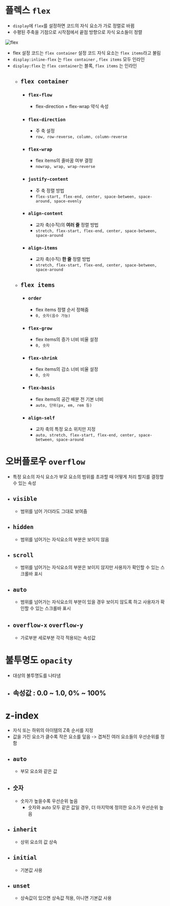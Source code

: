 # 플렉스 `flex`
- `display`에 `flex`를 설정하면 코드의 자식 요소가 가로 정렬로 바뀜
- 수평된 주축을 기점으로 시작점에서 끝점 방향으로 자식 요소들이 정렬

![flex](https://velog.velcdn.com/images/front-ant/post/b98ba153-3c96-4c15-98b6-0ab1c9c63f5d/image.png)

- flex 설정 코드는 `flex container` 설정 코드 자식 요소는 `flex items`라고 불림
- `display:inline-flex` 는 `flex container` , `flex items` 모두 인라인
- `display:flex` 는 `flex container`는 블록, `flex items` 는 인라인
  - ## `flex container`
    - ### `flex-flow`
      + flex-direction + flex-wrap 약식 속성
    - ### `flex-direction`
      + 주 축 설정
      + `row, row-reverse, column, column-reverse`
    - ### `flex-wrap`
      + flex items의 줄바꿈 여부 결정
      + `nowrap, wrap, wrap-reverse`
    - ### `justify-content`
      + 주 축 정렬 방법
      + `flex-start, flex-end, center, space-between, space-around, space-evenly`
    - ### `align-content`
      + 교차 축(수직)의 **여러 줄** 정렬 방법
      + `stretch, flex-start, flex-end, center, space-between, space-around`
    - ### `align-items`
      + 교차 축(수직) **한 줄** 정렬 방법
      + `stretch, flex-start, flex-end, center, space-between, space-around`
  - ## `flex items`
    - ### `order`
      + flex items 정렬 순서 정해줌
      + `0, 숫자(음수 가능)`
    - ### `flex-grow`
      + flex items의 증가 너비 비율 설정
      + `0, 숫자`
    - ### `flex-shrink`
      + flex items의 감소 너비 비율 설정
      + `0, 숫자`
    - ### `flex-basis`
      + flex items의 공간 배분 전 기본 너비
      + `auto, 단위(px, em, rem 등)`
    - ### `align-self`
      + 교차 축의 특정 요소 위치만 지정
      + `auto, stretch, flex-start, flex-end, center, space-between, space-around`
  
# 오버플로우 `overflow`
- 특정 요소의 자식 요소가 부모 요소의 범위를 초과할 때 어떻게 처리 할지를 결정할 수 있는 속성
- ## `visible`
  - 범위를 넘어 가더라도 그대로 보여줌
- ## `hidden`
  - 범위를 넘어가는 자식요소의 부분은 보이지 않음
- ## `scroll`
  - 범위를 넘어가는 자식요소의 부분은 보이지 않지만 사용자가 확인할 수 있는 스크롤바 표시
- ## `auto`
  - 범위를 넘어가는 자식요소의 부분이 있을 경우 보이지 않도록 하고 사용자가 확인할 수 있는 스크롤바 표시
- ## `overflow-x` `overflow-y`
  - 가로부분 세로부분 각각 적용되는 속성값

# 불투명도 `opacity`
- 대상의 불투명도를 나타냄
- ## 속성값 : 0.0 ~ 1.0, 0% ~ 100%

# z-index
- 자식 또는 하위의 아이템의 Z축 순서를 지정
- 값을 가진 요소가 클수록 작은 요소를 덮음 -> 겹쳐진 여러 요소들의 우선순위를 정함
- ## `auto`
  - 부모 요소와 같은 값
- ## `숫자`
  - 숫자가 높을수록 우선순위 높음
    - 숫자와 auto 모두 같은 값일 경우, 더 마지막에 정의한 요소가 우선순위 높음
- ## `inherit`
  - 상위 요소의 값 상속
- ## `initial`
  - 기본값 사용
- ## `unset`
  - 상속값이 있으면 상속값 적용, 아니면 기본값 사용
